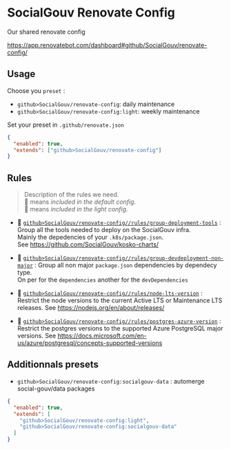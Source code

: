 # SocialGouv Renovate Config

Our shared renovate config

https://app.renovatebot.com/dashboard#github/SocialGouv/renovate-config/

## Usage

Choose you `preset` :

- `github>SocialGouv/renovate-config`: daily maintenance
- `github>SocialGouv/renovate-config:light`: weekly maintenance

Set your preset in `.github/renovate.json`

```json
{
  "enabled": true,
  "extends": ["github>SocialGouv/renovate-config"]
}
```

## Rules

> Description of the rules we need.  
> :handshake: means _included in the default config_.  
> :sloth: means _included in the light config_.

- :handshake: [`github>SocialGouv/renovate-config//rules/group-deployment-tools`](./rules/group-deployment-tools.json) :
  Group all the tools needed to deploy on the SocialGouv infra.  
  Mainly the depedencies of your `.k8s/package.json`.  
  See https://github.com/SocialGouv/kosko-charts/

- :sloth: [`github>SocialGouv/renovate-config//rules/group-devdeployment-non-major`](./rules/group-devdeployment-non-major.json) :
  Group all non major `package.json` dependencies by dependecy type.  
  On per for the `dependencies` another for the `devDependencies`

- :handshake: [`github>SocialGouv/renovate-config//rules/node-lts-version`](./rules/node-lts-version.json) :
  Restrict the node versions to the current Active LTS or Maintenance LTS releases.
  See https://nodejs.org/en/about/releases/

- :handshake: [`github>SocialGouv/renovate-config//rules/postgres-azure-version`](./rules/postgres-azure-version.json) :
  Restrict the postgres versions to the supported Azure PostgreSQL major versions.
  See https://docs.microsoft.com/en-us/azure/postgresql/concepts-supported-versions

## Additionnals presets

- `github>SocialGouv/renovate-config:socialgouv-data` : automerge social-gouv/data packages

```json
{
  "enabled": true,
  "extends": [
    "github>SocialGouv/renovate-config:light",
    "github>SocialGouv/renovate-config:socialgouv-data"
  ]
}
```
